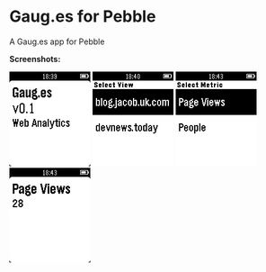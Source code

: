 # Gaug.es for Pebble
A Gaug.es app for Pebble

**Screenshots:**

![Start](https://raw.githubusercontent.com/imjacobclark/gauges-pebble/master/screenshots/start.png) ![View](https://raw.githubusercontent.com/imjacobclark/gauges-pebble/master/screenshots/view.png) ![Metric](https://raw.githubusercontent.com/imjacobclark/gauges-pebble/master/screenshots/metric.png) ![Views](https://raw.githubusercontent.com/imjacobclark/gauges-pebble/master/screenshots/views.png)
